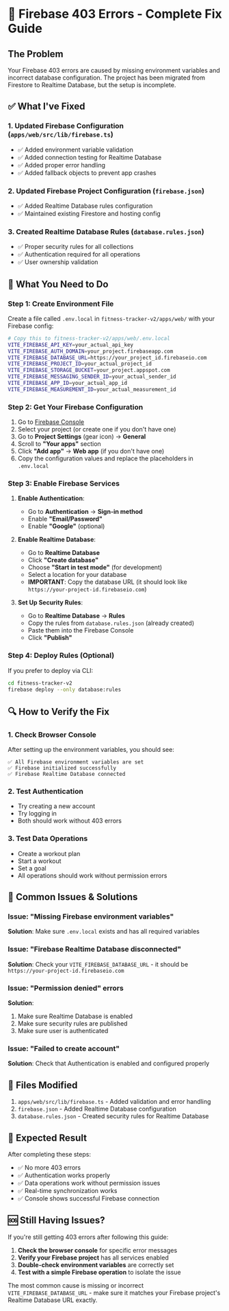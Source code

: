 # 🔧 Firebase 403 Errors - Complete Fix Guide

## The Problem
Your Firebase 403 errors are caused by missing environment variables and incorrect database configuration. The project has been migrated from Firestore to Realtime Database, but the setup is incomplete.

## ✅ What I've Fixed

### 1. Updated Firebase Configuration (`apps/web/src/lib/firebase.ts`)
- ✅ Added environment variable validation
- ✅ Added connection testing for Realtime Database
- ✅ Added proper error handling
- ✅ Added fallback objects to prevent app crashes

### 2. Updated Firebase Project Configuration (`firebase.json`)
- ✅ Added Realtime Database rules configuration
- ✅ Maintained existing Firestore and hosting config

### 3. Created Realtime Database Rules (`database.rules.json`)
- ✅ Proper security rules for all collections
- ✅ Authentication required for all operations
- ✅ User ownership validation

## 🚨 What You Need to Do

### Step 1: Create Environment File
Create a file called `.env.local` in `fitness-tracker-v2/apps/web/` with your Firebase config:

```bash
# Copy this to fitness-tracker-v2/apps/web/.env.local
VITE_FIREBASE_API_KEY=your_actual_api_key
VITE_FIREBASE_AUTH_DOMAIN=your_project.firebaseapp.com
VITE_FIREBASE_DATABASE_URL=https://your_project_id.firebaseio.com
VITE_FIREBASE_PROJECT_ID=your_actual_project_id
VITE_FIREBASE_STORAGE_BUCKET=your_project.appspot.com
VITE_FIREBASE_MESSAGING_SENDER_ID=your_actual_sender_id
VITE_FIREBASE_APP_ID=your_actual_app_id
VITE_FIREBASE_MEASUREMENT_ID=your_actual_measurement_id
```

### Step 2: Get Your Firebase Configuration
1. Go to [Firebase Console](https://console.firebase.google.com/)
2. Select your project (or create one if you don't have one)
3. Go to **Project Settings** (gear icon) → **General**
4. Scroll to **"Your apps"** section
5. Click **"Add app"** → **Web app** (if you don't have one)
6. Copy the configuration values and replace the placeholders in `.env.local`

### Step 3: Enable Firebase Services
1. **Enable Authentication**:
   - Go to **Authentication** → **Sign-in method**
   - Enable **"Email/Password"**
   - Enable **"Google"** (optional)

2. **Enable Realtime Database**:
   - Go to **Realtime Database**
   - Click **"Create database"**
   - Choose **"Start in test mode"** (for development)
   - Select a location for your database
   - **IMPORTANT**: Copy the database URL (it should look like `https://your-project-id.firebaseio.com`)

3. **Set Up Security Rules**:
   - Go to **Realtime Database** → **Rules**
   - Copy the rules from `database.rules.json` (already created)
   - Paste them into the Firebase Console
   - Click **"Publish"**

### Step 4: Deploy Rules (Optional)
If you prefer to deploy via CLI:
```bash
cd fitness-tracker-v2
firebase deploy --only database:rules
```

## 🔍 How to Verify the Fix

### 1. Check Browser Console
After setting up the environment variables, you should see:
```
✅ All Firebase environment variables are set
✅ Firebase initialized successfully
✅ Firebase Realtime Database connected
```

### 2. Test Authentication
- Try creating a new account
- Try logging in
- Both should work without 403 errors

### 3. Test Data Operations
- Create a workout plan
- Start a workout
- Set a goal
- All operations should work without permission errors

## 🚨 Common Issues & Solutions

### Issue: "Missing Firebase environment variables"
**Solution**: Make sure `.env.local` exists and has all required variables

### Issue: "Firebase Realtime Database disconnected"
**Solution**: Check your `VITE_FIREBASE_DATABASE_URL` - it should be `https://your-project-id.firebaseio.com`

### Issue: "Permission denied" errors
**Solution**: 
1. Make sure Realtime Database is enabled
2. Make sure security rules are published
3. Make sure user is authenticated

### Issue: "Failed to create account"
**Solution**: Check that Authentication is enabled and configured properly

## 📁 Files Modified

1. `apps/web/src/lib/firebase.ts` - Added validation and error handling
2. `firebase.json` - Added Realtime Database configuration
3. `database.rules.json` - Created security rules for Realtime Database

## 🎯 Expected Result

After completing these steps:
- ✅ No more 403 errors
- ✅ Authentication works properly
- ✅ Data operations work without permission issues
- ✅ Real-time synchronization works
- ✅ Console shows successful Firebase connection

## 🆘 Still Having Issues?

If you're still getting 403 errors after following this guide:

1. **Check the browser console** for specific error messages
2. **Verify your Firebase project** has all services enabled
3. **Double-check environment variables** are correctly set
4. **Test with a simple Firebase operation** to isolate the issue

The most common cause is missing or incorrect `VITE_FIREBASE_DATABASE_URL` - make sure it matches your Firebase project's Realtime Database URL exactly.
